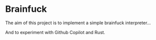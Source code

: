 # Brainfuck

The aim of this project is to implement a simple brainfuck interpreter...

And to experiment with Github Copilot and Rust.
